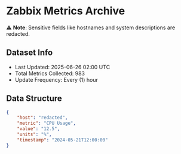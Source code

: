 # Zabbix Metrics Archive

⚠️ **Note**: Sensitive fields like hostnames and system descriptions are redacted.

## Dataset Info
- Last Updated: 2025-06-26 02:00 UTC
- Total Metrics Collected: 983
- Update Frequency: Every (1) hour

## Data Structure
```json
{
    "host": "redacted",
    "metric": "CPU Usage",
    "value": "12.5",
    "units": "%",
    "timestamp": "2024-05-21T12:00:00"
}
```
